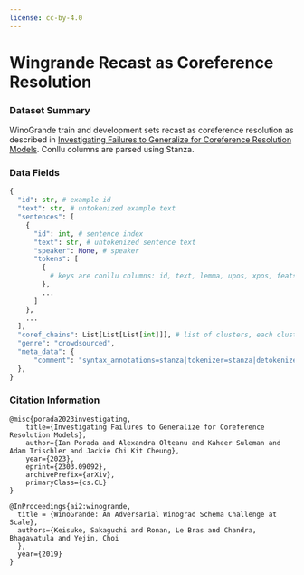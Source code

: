 ```yaml
---
license: cc-by-4.0
---
```


# Wingrande Recast as Coreference Resolution

### Dataset Summary

WinoGrande train and development sets recast as coreference resolution as described in [Investigating Failures to Generalize for Coreference Resolution Models](https://arxiv.org/abs/2303.09092). Conllu columns are parsed using Stanza.

### Data Fields

```python
{
  "id": str, # example id
  "text": str, # untokenized example text
  "sentences": [
    {
      "id": int, # sentence index
      "text": str, # untokenized sentence text
      "speaker": None, # speaker
      "tokens": [
        {
          # keys are conllu columns: id, text, lemma, upos, xpos, feats, head, deprel, deps, misc
        },
        ...
      ]
    },
    ...
  ],
  "coref_chains": List[List[List[int]]], # list of clusters, each cluster is a list of mentions, each mention is a span represented as [sent, start, end] inclusive
  "genre": "crowdsourced",
  "meta_data": {
      "comment": "syntax_annotations=stanza|tokenizer=stanza|detokenizer=nltk",
  },
}
```

### Citation Information

```
@misc{porada2023investigating,
    title={Investigating Failures to Generalize for Coreference Resolution Models},
    author={Ian Porada and Alexandra Olteanu and Kaheer Suleman and Adam Trischler and Jackie Chi Kit Cheung},
    year={2023},
    eprint={2303.09092},
    archivePrefix={arXiv},
    primaryClass={cs.CL}
}

@InProceedings{ai2:winogrande,
  title = {WinoGrande: An Adversarial Winograd Schema Challenge at Scale},
  authors={Keisuke, Sakaguchi and Ronan, Le Bras and Chandra, Bhagavatula and Yejin, Choi
  },
  year={2019}
}
```
